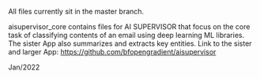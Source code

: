All files currently sit in the master branch.

aisupervisor_core contains files for AI SUPERVISOR that focus on the core task of classifying contents of an email using deep learning ML libraries. The sister App also summarizes and extracts key entities. Link to the sister and larger App: https://github.com/bfopengradient/aisupervisor

Jan/2022 
   
